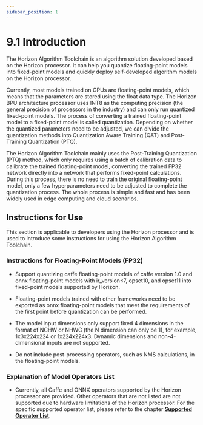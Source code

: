 ```yaml
---
sidebar_position: 1
---
```


# 9.1 Introduction

The Horizon Algorithm Toolchain is an algorithm solution developed based on the Horizon processor. It can help you quantize floating-point models into fixed-point models and quickly deploy self-developed algorithm models on the Horizon processor.

Currently, most models trained on GPUs are floating-point models, which means that the parameters are stored using the float data type. The Horizon BPU architecture processor uses INT8 as the computing precision (the general precision of processors in the industry) and can only run quantized fixed-point models. The process of converting a trained floating-point model to a fixed-point model is called quantization. Depending on whether the quantized parameters need to be adjusted, we can divide the quantization methods into Quantization Aware Training (QAT) and Post-Training Quantization (PTQ).

The Horizon Algorithm Toolchain mainly uses the Post-Training Quantization (PTQ) method, which only requires using a batch of calibration data to calibrate the trained floating-point model, converting the trained FP32 network directly into a network that performs fixed-point calculations. During this process, there is no need to train the original floating-point model, only a few hyperparameters need to be adjusted to complete the quantization process. The whole process is simple and fast and has been widely used in edge computing and cloud scenarios.

## Instructions for Use

This section is applicable to developers using the Horizon processor and is used to introduce some instructions for using the Horizon Algorithm Toolchain.

### Instructions for Floating-Point Models (FP32)

-   Support quantizing caffe floating-point models of caffe version 1.0 and onnx floating-point models with ir_version≤7, opset10, and opset11 into fixed-point models supported by Horizon.

-   Floating-point models trained with other frameworks need to be exported as onnx floating-point models that meet the requirements of the first point before quantization can be performed.

-   The model input dimensions only support fixed 4 dimensions in the format of NCHW or NHWC (the N dimension can only be 1), for example, 1x3x224x224 or 1x224x224x3. Dynamic dimensions and non-4-dimensional inputs are not supported.

-   Do not include post-processing operators, such as NMS calculations, in the floating-point models.

### Explanation of Model Operators List

-   Currently, all Caffe and ONNX operators supported by the Horizon processor are provided. Other operators that are not listed are not supported due to hardware limitations of the Horizon processor. For the specific supported operator list, please refer to the chapter [**Supported Operator List**](/toolchain_development/intermediate/supported_op_list).